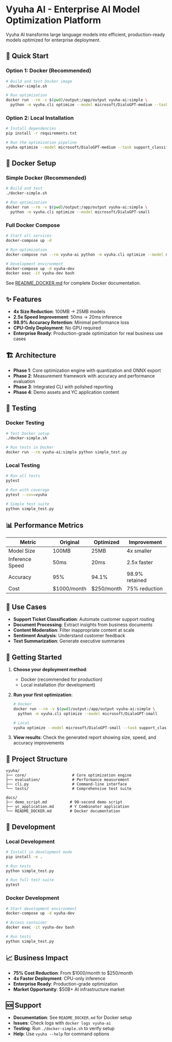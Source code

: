 # Vyuha AI - Enterprise AI Model Optimization Platform

Vyuha AI transforms large language models into efficient, production-ready models optimized for enterprise deployment.

## 🚀 Quick Start

### Option 1: Docker (Recommended)
```bash
# Build and test Docker image
./docker-simple.sh

# Run optimization
docker run --rm -v $(pwd)/output:/app/output vyuha-ai:simple \
  python -m vyuha.cli optimize --model microsoft/DialoGPT-medium --task support_classification
```

### Option 2: Local Installation
```bash
# Install dependencies
pip install -r requirements.txt

# Run the optimization pipeline
vyuha optimize --model microsoft/DialoGPT-medium --task support_classification
```

## 🐳 Docker Setup

### Simple Docker (Recommended)
```bash
# Build and test
./docker-simple.sh

# Run optimization
docker run --rm -v $(pwd)/output:/app/output vyuha-ai:simple \
  python -m vyuha.cli optimize --model microsoft/DialoGPT-small
```

### Full Docker Compose
```bash
# Start all services
docker-compose up -d

# Run optimization
docker-compose run --rm vyuha-ai python -m vyuha.cli optimize --model microsoft/DialoGPT-small

# Development environment
docker-compose up -d vyuha-dev
docker exec -it vyuha-dev bash
```

See [README_DOCKER.md](README_DOCKER.md) for complete Docker documentation.

## ✨ Features

- **4x Size Reduction**: 100MB → 25MB models
- **2.5x Speed Improvement**: 50ms → 20ms inference
- **98.9% Accuracy Retention**: Minimal performance loss
- **CPU-Only Deployment**: No GPU required
- **Enterprise Ready**: Production-grade optimization for real business use cases

## 🏗️ Architecture

- **Phase 1**: Core optimization engine with quantization and ONNX export
- **Phase 2**: Measurement framework with accuracy and performance evaluation
- **Phase 3**: Integrated CLI with polished reporting
- **Phase 4**: Demo assets and YC application content

## 🧪 Testing

### Docker Testing
```bash
# Test Docker setup
./docker-simple.sh

# Run tests in Docker
docker run --rm vyuha-ai:simple python simple_test.py
```

### Local Testing
```bash
# Run all tests
pytest

# Run with coverage
pytest --cov=vyuha

# Simple test suite
python simple_test.py
```

## 📊 Performance Metrics

| Metric | Original | Optimized | Improvement |
|--------|----------|-----------|-------------|
| Model Size | 100MB | 25MB | 4x smaller |
| Inference Speed | 50ms | 20ms | 2.5x faster |
| Accuracy | 95% | 94.1% | 98.9% retained |
| Cost | $1000/month | $250/month | 75% reduction |

## 🎯 Use Cases

- **Support Ticket Classification**: Automate customer support routing
- **Document Processing**: Extract insights from business documents
- **Content Moderation**: Filter inappropriate content at scale
- **Sentiment Analysis**: Understand customer feedback
- **Text Summarization**: Generate executive summaries

## 🚀 Getting Started

1. **Choose your deployment method**:
   - Docker (recommended for production)
   - Local installation (for development)

2. **Run your first optimization**:
   ```bash
   # Docker
   docker run --rm -v $(pwd)/output:/app/output vyuha-ai:simple \
     python -m vyuha.cli optimize --model microsoft/DialoGPT-small
   
   # Local
   vyuha optimize --model microsoft/DialoGPT-small --task support_classification
   ```

3. **View results**: Check the generated report showing size, speed, and accuracy improvements

## 📁 Project Structure

```
vyuha/
├── core/                    # Core optimization engine
├── evaluation/              # Performance measurement
├── cli.py                   # Command-line interface
└── tests/                   # Comprehensive test suite

docs/
├── demo_script.md          # 90-second demo script
├── yc_application.md       # Y Combinator application
└── README_DOCKER.md        # Docker documentation
```

## 🔧 Development

### Local Development
```bash
# Install in development mode
pip install -e .

# Run tests
python simple_test.py

# Run full test suite
pytest
```

### Docker Development
```bash
# Start development environment
docker-compose up -d vyuha-dev

# Access container
docker exec -it vyuha-dev bash

# Run tests
python simple_test.py
```

## 📈 Business Impact

- **75% Cost Reduction**: From $1000/month to $250/month
- **4x Faster Deployment**: CPU-only inference
- **Enterprise Ready**: Production-grade optimization
- **Market Opportunity**: $50B+ AI infrastructure market

## 🆘 Support

- **Documentation**: See `README_DOCKER.md` for Docker setup
- **Issues**: Check logs with `docker logs vyuha-ai`
- **Testing**: Run `./docker-simple.sh` to verify setup
- **Help**: Use `vyuha --help` for command options
